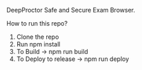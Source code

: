 DeepProctor Safe and Secure Exam Browser.

How to run this repo?

1. Clone the repo
2. Run npm install
3. To Build -> npm run build
4. To Deploy to release -> npm run deploy